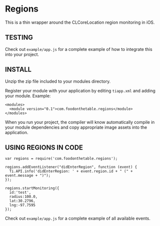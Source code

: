 Regions
=======

This is a thin wrapper around the CLCoreLocation region monitoring in iOS.


TESTING
-------

Check out  `example/app.js` for a complete example of how to integrate this
into your project.


INSTALL
-------

Unzip the zip file included to your modules directory.

Register your module with your application by editing `tiapp.xml` and adding your module.
Example:

    <modules>
      <module version="0.1">com.foodonthetable.regions</module>
    </modules>

When you run your project, the compiler will know automatically compile in your module
dependencies and copy appropriate image assets into the application.


USING REGIONS IN CODE
---------------------

    var regions = require('com.foodonthetable.regions');

    regions.addEventListener("didEnterRegion", function (event) {
      Ti.API.info('didEnterRegion: ' + event.region.id + " (" + event.message + ")");
    });

    regions.startMonitoring({
      id:'test',
      radius:100.0,
      lat:30.2796,
      lng:-97.7595
    });

Check out `example/app.js` for a complete example of all available events.
